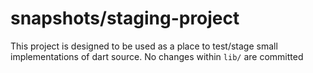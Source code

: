 # snapshots/staging-project

This project is designed to be used as a place to test/stage small implementations of dart source. No changes within `lib/` are committed